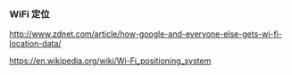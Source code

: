 ### WiFi 定位

http://www.zdnet.com/article/how-google-and-everyone-else-gets-wi-fi-location-data/

https://en.wikipedia.org/wiki/Wi-Fi_positioning_system
